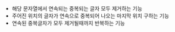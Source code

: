 - 해당 문자열에서 연속되는 중복되는 글자 모두 제거하는 기능
- 주어진 위치의 글자가 연속으로 중복되어 나오는 마지막 위치 구하는 기능 
- 연속된 중복글자가 모두 제거될때까지 반복하는 기능